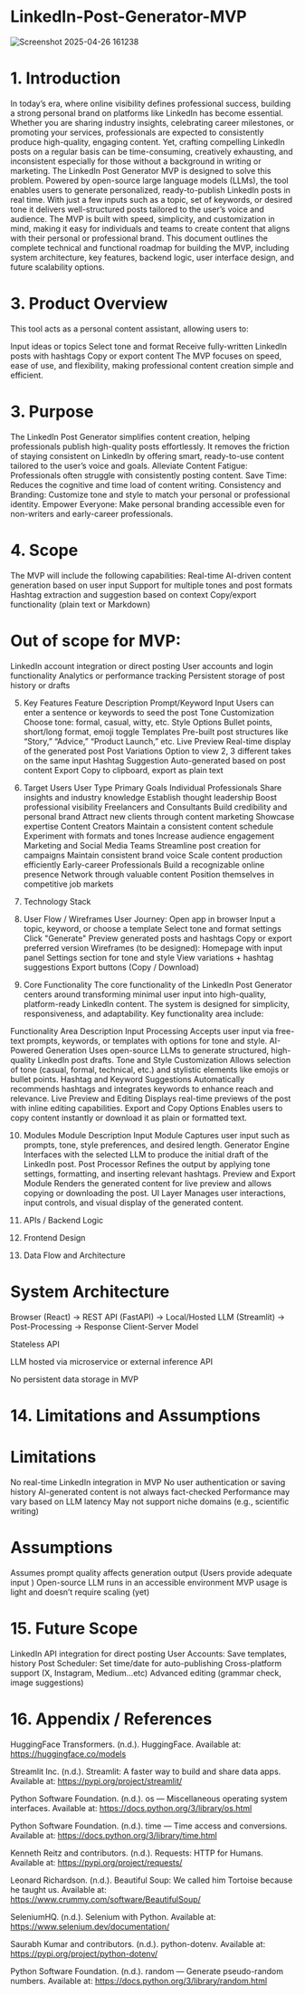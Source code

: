 # LinkedIn-Post-Generator-MVP
![Screenshot 2025-04-26 161238](https://github.com/user-attachments/assets/2a5d6bbd-52a6-42f2-9d04-c0c88f98c086)


# 1. Introduction
In today’s era, where online visibility defines professional success, building a strong personal brand on platforms like LinkedIn has become essential. Whether you are sharing industry insights, celebrating career milestones, or promoting your services, professionals are expected to consistently produce high-quality, engaging content. Yet, crafting compelling LinkedIn posts on a regular basis can be time-consuming, creatively exhausting, and inconsistent especially for those without a background in writing or marketing.
The LinkedIn Post Generator MVP is designed to solve this problem. Powered by open-source large language models (LLMs), the tool enables users to generate personalized, ready-to-publish LinkedIn posts in real time. With just a few inputs such as a topic, set of keywords, or desired tone it delivers well-structured posts tailored to the user’s voice and audience. The MVP is built with speed, simplicity, and customization in mind, making it easy for individuals and teams to create content that aligns with their personal or professional brand.
This document outlines the complete technical and functional roadmap for building the MVP, including system architecture, key features, backend logic, user interface design, and future scalability options.

# 3. Product Overview
This tool acts as a personal content assistant, allowing users to:

Input ideas or topics
Select tone and format
Receive fully-written LinkedIn posts with hashtags
Copy or export content
The MVP focuses on speed, ease of use, and flexibility, making professional content creation simple and efficient.


# 3. Purpose
The LinkedIn Post Generator simplifies content creation, helping professionals publish high-quality posts effortlessly. It removes the friction of staying consistent on LinkedIn by offering smart, ready-to-use content tailored to the user’s voice and goals.
Alleviate Content Fatigue: Professionals often struggle with consistently posting content.
Save Time: Reduces the cognitive and time load of content writing.
Consistency and Branding: Customize tone and style to match your personal or professional identity.
Empower Everyone: Make personal branding accessible even for non-writers and early-career professionals.

# 4. Scope
The MVP will include the following capabilities:
Real-time AI-driven content generation based on user input
Support for multiple tones and post formats
Hashtag extraction and suggestion based on context
Copy/export functionality (plain text or Markdown)

# Out of scope for MVP:
LinkedIn account integration or direct posting
User accounts and login functionality
Analytics or performance tracking
Persistent storage of post history or drafts

5. Key Features
Feature
Description
Prompt/Keyword Input
Users can enter a sentence or keywords to seed the post
Tone Customization
Choose tone: formal, casual, witty, etc.
Style Options
Bullet points, short/long format, emoji toggle
Templates
Pre-built post structures like “Story,” “Advice,” “Product Launch,” etc.
Live Preview
Real-time display of the generated post
Post Variations
Option to view 2, 3 different takes on the same input
Hashtag Suggestion
Auto-generated based on post content
Export
Copy to clipboard, export as plain text

6. Target Users
User Type
Primary Goals
Individual Professionals
Share insights and industry knowledge
Establish thought leadership
Boost professional visibility
Freelancers and Consultants
Build credibility and personal brand
Attract new clients through content marketing
Showcase expertise
Content Creators
Maintain a consistent content schedule
Experiment with formats and tones
Increase audience engagement
Marketing and Social Media Teams
Streamline post creation for campaigns
Maintain consistent brand voice
Scale content production efficiently
Early-career Professionals
Build a recognizable online presence
Network through valuable content
Position themselves in competitive job markets



7. Technology Stack

8. User Flow / Wireframes
User Journey:
Open app in browser
Input a topic, keyword, or choose a template
Select tone and format settings
Click "Generate"
Preview generated posts and hashtags
Copy or export preferred version
Wireframes (to be designed):
Homepage with input panel
Settings section for tone and style
View variations + hashtag suggestions
Export buttons (Copy / Download)

9. Core Functionality
The core functionality of the LinkedIn Post Generator centers around transforming minimal user input into high-quality, platform-ready LinkedIn content. The system is designed for simplicity, responsiveness, and adaptability. Key functionality area include:

Functionality Area
Description
Input Processing
Accepts user input via free-text prompts, keywords, or templates with options for tone and style.
AI-Powered Generation
Uses open-source LLMs to generate structured, high-quality LinkedIn post drafts.
Tone and Style Customization
Allows selection of tone (casual, formal, technical, etc.) and stylistic elements like emojis or bullet points.
Hashtag and Keyword Suggestions
Automatically recommends hashtags and integrates keywords to enhance reach and relevance.
Live Preview and Editing
Displays real-time previews of the post with inline editing capabilities.
Export and Copy Options
Enables users to copy content instantly or download it as plain or formatted text.

10. Modules
Module
Description
Input Module
Captures user input such as prompts, tone, style preferences, and desired length.
Generator Engine
Interfaces with the selected LLM to produce the initial draft of the LinkedIn post.
Post Processor
Refines the output by applying tone settings, formatting, and inserting relevant hashtags.
Preview and Export Module
Renders the generated content for live preview and allows copying or downloading the post.
UI Layer
Manages user interactions, input controls, and visual display of the generated content.

11. APIs / Backend Logic


12. Frontend Design

13. Data Flow and Architecture

# System Architecture
Browser (React) → REST API (FastAPI) → Local/Hosted LLM (Streamlit) → Post-Processing → Response
Client-Server Model


Stateless API


LLM hosted via microservice or external inference API 


No persistent data storage in MVP
# 14. Limitations and Assumptions

# Limitations
No real-time LinkedIn integration in MVP
No user authentication or saving history
AI-generated content is not always fact-checked
Performance may vary based on LLM latency
May not support niche domains (e.g., scientific writing)

# Assumptions
Assumes prompt quality affects generation output (Users provide adequate input )
Open-source LLM runs in an accessible environment
MVP usage is light and doesn’t require scaling (yet)

# 15. Future Scope
LinkedIn API integration for direct posting
User Accounts: Save templates, history
Post Scheduler: Set time/date for auto-publishing
Cross-platform support (X, Instagram, Medium…etc)
Advanced editing (grammar check, image suggestions)

# 16. Appendix / References
    
HuggingFace Transformers. (n.d.). HuggingFace. Available at: https://huggingface.co/models


Streamlit Inc. (n.d.). Streamlit: A faster way to build and share data apps. Available at: https://pypi.org/project/streamlit/ 


Python Software Foundation. (n.d.). os — Miscellaneous operating system interfaces. Available at: https://docs.python.org/3/library/os.html 


Python Software Foundation. (n.d.). time — Time access and conversions. Available at: https://docs.python.org/3/library/time.html


Kenneth Reitz and contributors. (n.d.). Requests: HTTP for Humans. Available at: https://pypi.org/project/requests/


Leonard Richardson. (n.d.). Beautiful Soup: We called him Tortoise because he taught us. Available at: https://www.crummy.com/software/BeautifulSoup/


SeleniumHQ. (n.d.). Selenium with Python. Available at: https://www.selenium.dev/documentation/


Saurabh Kumar and contributors. (n.d.). python-dotenv. Available at: https://pypi.org/project/python-dotenv/


Python Software Foundation. (n.d.). random — Generate pseudo-random numbers. Available at: https://docs.python.org/3/library/random.html






